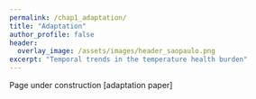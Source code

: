 ```yaml
---
permalink: /chap1_adaptation/
title: "Adaptation"
author_profile: false
header:
  overlay_image: /assets/images/header_saopaulo.png
excerpt: "Temporal trends in the temperature health burden"
---
```


Page under construction [adaptation paper]
